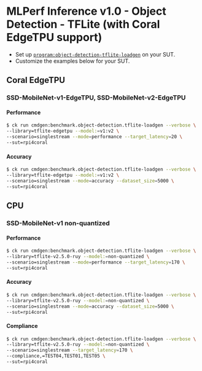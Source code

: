 # MLPerf Inference v1.0 - Object Detection - TFLite (with Coral EdgeTPU support)

- Set up [`program:object-detection-tflite-loadgen`](https://github.com/ctuning/ck-mlperf/blob/master/program/object-detection-tflite-loadgen/README.md) on your SUT.
- Customize the examples below for your SUT.

## Coral EdgeTPU

### SSD-MobileNet-v1-EdgeTPU, SSD-MobileNet-v2-EdgeTPU

#### Performance

```bash
$ ck run cmdgen:benchmark.object-detection.tflite-loadgen --verbose \
--library=tflite-edgetpu --model:=v1:v2 \
--scenario=singlestream --mode=performance --target_latency=20 \
--sut=rpi4coral
```

#### Accuracy

```bash
$ ck run cmdgen:benchmark.object-detection.tflite-loadgen --verbose \
--library=tflite-edgetpu --model:=v1:v2 \
--scenario=singlestream --mode=accuracy --dataset_size=5000 \
--sut=rpi4coral
```

## CPU

### SSD-MobileNet-v1 non-quantized

#### Performance

```bash
$ ck run cmdgen:benchmark.object-detection.tflite-loadgen --verbose \
--library=tflite-v2.5.0-ruy --model:=non-quantized \
--scenario=singlestream --mode=performance --target_latency=170 \
--sut=rpi4coral
```

#### Accuracy

```bash
$ ck run cmdgen:benchmark.object-detection.tflite-loadgen --verbose \
--library=tflite-v2.5.0-ruy --model:=non-quantized \
--scenario=singlestream --mode=accuracy --dataset_size=5000 \
--sut=rpi4coral
```

#### Compliance

```bash
$ ck run cmdgen:benchmark.object-detection.tflite-loadgen --verbose \
--library=tflite-v2.5.0-ruy --model:=non-quantized \
--scenario=singlestream --target_latency=170 \
--compliance,=TEST04,TEST01,TEST05 \
--sut=rpi4coral
```
